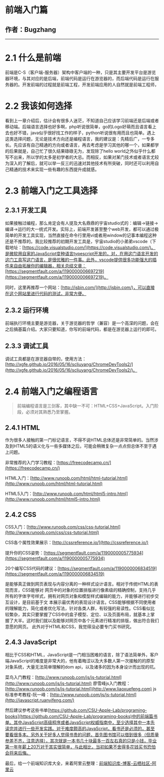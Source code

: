 # 前端入门篇
## 作者：Bugzhang

***

# 2.1 什么是前端
前端是C-S（客户端-服务器）架构中客户端的一种，只是其主要开发平台是游览器环境，与其对应的是后端，前端代码是运行在游览器的，而后端代码是运行在服务器的。开发前端的过程就是前端工程，开发前端应用的人自然就是前端工程师，

# 2.2 我该如何选择
看到上一章介绍后，估计会有很多人迷茫，不知道自己应该学习前端还是后端或者移动端。后端语言选择也好多啊，php听说很简单，go的Logo好萌而且语言看上去也好不错，java似乎很好找工作的样子，python听说很有用而且也简单。遇上这类选择问题，无论是技术方向还是编程语言，我的建议是：先精后广，一专多长。先应该有自己精通的方向或者语言，再去考虑是学习其他的哪一个，如果都学的后果就是，自己忙了很久结果碌碌无为，发现除了hello world之外似乎什么都写不出来，所以学的太多是初学者的大忌。而相反，如果对某门技术或者语言尤较为深入的了解后，就可以举一反三的迅速对其他技术有所突破，同时还可以利用自己精通的技术来实现一些有趣的东西提升成就感。

# 2.3 前端入门之工具选择
## 2.3.1 开发工具
如果接触过编程，那么肯定会有人提及大名鼎鼎的宇宙studio式的：编辑->链接->编译->运行的大一统式开发。实际上，前端开发甚至整个web开发，都可以通过极简单的开发工具实现，当然直接在命令行里用vi或者用window的记事本编程这种还是不推荐的。我比较推荐的初期开发工具是，宇宙studio的小弟弟vscode（下载地址：[https://code.visualstudio.com/](https://code.visualstudio.com/)。是微软用自家的JavaScript变种语言typescript开发的，对，在用这门语言开发的这门工具写这门语言，是很优雅的一件事。此外，vscode提供很多功能强大的插件来自由拓展你的编辑器，相关总结文章：[https://segmentfault.com/a/1190000006697219](https://segmentfault.com/a/1190000006697219)。

同时，这里再推荐一个网站：[http://jsbin.com/](http://jsbin.com/)，可以直接在这个网站里进行代码的测试，非常方便。

## 2.3.2 运行环境
前端执行环境主要是游览器，关于游览器的哲学（兼容）是一个高深的问题，会在之后搞基篇介绍。大家只要知道，你写的前端代码，都是在游览器上运行的即可。

## 2.3.3 调试工具
调试工具都是在游览器自带的，使用方法：[http://xgfe.github.io/2016/05/16/scliuyang/ChromeDevTools2/](http://xgfe.github.io/2016/05/16/scliuyang/ChromeDevTools2/)。

# 2.4 前端入门之编程语言
> 前端编程语言是三剑客，其中缺一不可：HTML+CSS+JavaScript。入门阶段，必须对其熟悉乃至掌握。

## 2.4.1 HTML

作为很多人接触的第一门标记语言，不得不说HTML总体还是非常简单的。当然涉及到HTML5的语义化与一些多媒体之后，可能会稍微复杂一点点但总体不至于遇上问题。

非常推荐的入门学习教程：[https://freecodecamp.cn/](https://freecodecamp.cn/)

HTML入门：[http://www.runoob.com/html/html-tutorial.html](http://www.runoob.com/html/html-tutorial.html)

HTML5入门：[http://www.runoob.com/html/html5-intro.html](http://www.runoob.com/html/html5-intro.html)


## 2.4.2 CSS
CSS入门：[http://www.runoob.com/css/css-tutorial.html](http://www.runoob.com/css/css-tutorial.html)

CSS各个属性效果展示：[http://cssreference.io/](http://cssreference.io/)

提升你的CSS姿势：[https://segmentfault.com/a/1190000005775934](https://segmentfault.com/a/1190000005775934)

20个编写CSS代码的建议：[https://segmentfault.com/a/1190000006834519](https://segmentfault.com/a/1190000006834519)

是能够真正做到网页表现与内容分离的一种样式设计语言。相对于传统HTML的表现而言，CSS能够对 网页中的对象的位置排版进行像素级的精确控制，支持几乎所有的字体字号样式，拥有对网页对象和模型样式编辑的能力，并能够进行初步交互设计，是目前基于文 本展示最优秀的表现设计语言。CSS能够根据不同使用者的理解能力，简化或者优化写法，针对各类人群，有较强的易读性。CSS看似比较繁杂，其实只要掌握了CSS中的盒子模型、定位、以及页面布局，就基本上掌握了大半。这时我们就以及能够对网页中各个元素进行精准的排版，做出符合我们意愿的网页。
此外对于HTML和CSS，我觉得没必要专门买书研究。

## 2.4.3 JavaScript
相比于CSS和HTML，JavaScript是一门相当困难的语言，除了语法简单外，客户端JavaScript的难度是非常大的，他有着晦涩以及大多数人第一次接触的的原型对象系统，大量无法简单理解的dom api，以及诸多的因为本身设计而出现的坑。  

菜鸟入门教程：[http://www.runoob.com/js/js-tutorial.html](http://www.runoob.com/js/js-tutorial.html)
廖雪峰js入门教程：[http://www.runoob.com/js/js-tutorial.html](http://www.liaoxuefeng.com)
js标准参考教程-阮一峰：[http://www.runoob.com/js/js-tutorial.html](http://javascript.ruanyifeng.com/)

然后建议参考这些书单[https://github.com/CSU-Apple-Lab/programing-books](https://github.com/CSU-Apple-Lab/programing-books)中的前端篇书单。其中JavaScript高级程序或者JavaScript权威指南中，至少选择其中一本先读完并进行一些开发实践。对于难度颇高的JavaScript，看书还是必须的，甚至要看很多本。另外关于好多人觉得书贵的问题，首先图书馆可以借到很多（但质量参差不齐，注意选择），其次就是一本书几十块最多一百左右真的只是小钱，毕业第一年年薪上20万对于其实很简单，与此相比，当初如果不舍得多花钱买书恐怕会将来后悔。

最后，给一个前端知识库大全，来着阿里云整理：[前端知识库-博客-云栖社区-阿里云](https://yq.aliyun.com/articles/71256?utm_campaign=wenzhang&utm_medium=article&utm_source=QQ-qun&utm_content=m_12420)